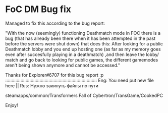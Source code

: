 # FoC DM Bug fix

Managed to fix this according to the bug report:

"With the now (seemingly) functioning Deathmatch mode in FOC there is a bug (that has already been there when it has been attempted in the past before the servers were shut down) that does this: After looking for a public Deathmatch lobby and you end up hosting one (as far as my memory goes even after succesfully playing in a deathmatch) ,and then leave the lobby/ match and go back to looking for public games, the different gamemodes aren't being shown anymore and cannot be accessed."

Thanks for Explorer#6707 for this bug report :p
::::::::::::::::::::::::::::::::::::::::::::::::::::::::::::::::::::::::
Eng: You need put new file here || Rus: Нужно закинуть файлы по пути

steamapps/common/Transformers Fall of Cybertron/TransGame/CookedPC

Enjoy!
